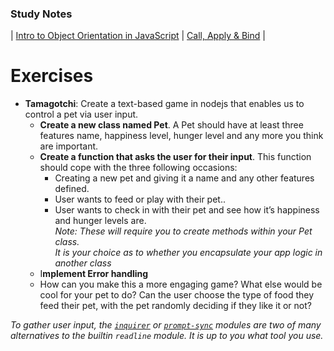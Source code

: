 ### Study Notes
| [Intro to Object Orientation in JavaScript](https://github.com/getfutureproof/fp_guides_wiki/wiki/Object-Orientation-in-JavaScript) | [Call, Apply & Bind](https://github.com/getfutureproof/fp_guides_wiki/wiki/Call-vs-Apply-vs-Bind) |

# Exercises
- **Tamagotchi**: Create a text-based game in nodejs that enables us to control a pet via user input.
    - **Create a new class named Pet**. A Pet should have at least three features name, happiness level, hunger level and any more you think are important.
    - **Create a function that asks the user for their input**. This function should cope with the three following occasions:
        - Creating a new pet and giving it a name and any other features defined.
        - User wants to feed or play with their pet..
        - User wants to check in with their pet and see how it’s happiness and hunger levels are. \
  *Note: These will require you to create methods within your Pet class.* \
  *It is your choice as to whether you encapsulate your app logic in another class*
    - I**mplement Error handling**
    - How can you make this a more engaging game? What else would be cool for your pet to do? Can the user choose the type of food they feed their pet, with the pet randomly deciding if they like it or not?

*To gather user input, the [`inquirer`](https://www.npmjs.com/package/inquirer) or [`prompt-sync`](https://github.com/heapwolf/prompt-sync#readme) modules are two of many alternatives to the builtin `readline` module. It is up to you what tool you use.*